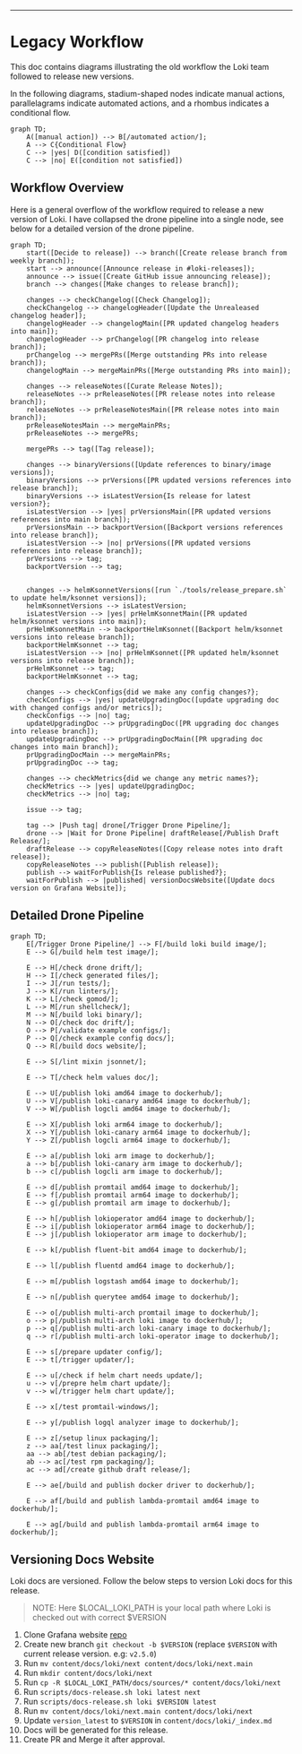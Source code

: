 ---

# Legacy Workflow

This doc contains diagrams illustrating the old workflow the Loki team followed to release new versions.

In the following diagrams, stadium-shaped nodes indicate manual actions, parallelagrams indicate automated actions, and a rhombus indicates a conditional flow.

```mermaid
graph TD;
    A([manual action]) --> B[/automated action/];
    A --> C{Conditional Flow}
    C --> |yes| D([condition satisfied])
    C --> |no| E([condition not satisfied])
```

## Workflow Overview

Here is a general overflow of the workflow required to release a new version of Loki. I have collapsed the drone pipeline into a single node, see below for a detailed version of the drone pipeline.

```mermaid
graph TD;
    start([Decide to release]) --> branch([Create release branch from weekly branch]);
    start --> announce([Announce release in #loki-releases]);
    announce --> issue([Create GitHub issue announcing release]);
    branch --> changes([Make changes to release branch]);

    changes --> checkChangelog([Check Changelog]);
    checkChangelog --> changelogHeader([Update the Unrealeased changelog header]);
    changelogHeader --> changelogMain([PR updated changelog headers into main]);
    changelogHeader --> prChangelog([PR changelog into release branch]);
    prChangelog --> mergePRs([Merge outstanding PRs into release branch]);
    changelogMain --> mergeMainPRs([Merge outstanding PRs into main]);

    changes --> releaseNotes([Curate Release Notes]);
    releaseNotes --> prReleaseNotes([PR release notes into release branch]);
    releaseNotes --> prReleaseNotesMain([PR release notes into main branch]);
    prReleaseNotesMain --> mergeMainPRs;
    prReleaseNotes --> mergePRs;

    mergePRs --> tag([Tag release]);

    changes --> binaryVersions([Update references to binary/image versions]);
    binaryVersions --> prVersions([PR updated versions references into release branch]);
    binaryVersions --> isLatestVersion{Is release for latest version?};
    isLatestVersion --> |yes| prVersionsMain([PR updated versions references into main branch]);
    prVersionsMain --> backportVersion([Backport versions references into release branch]);
    isLatestVersion --> |no| prVersions([PR updated versions references into release branch]);
    prVersions --> tag;
    backportVersion --> tag;


    changes --> helmKsonnetVersions([run `./tools/release_prepare.sh` to update helm/ksonnet versions]);
    helmKsonnetVersions --> isLatestVersion;
    isLatestVersion --> |yes| prHelmKsonnetMain([PR updated helm/ksonnet versions into main]);
    prHelmKsonnetMain --> backportHelmKsonnet([Backport helm/ksonnet versions into release branch]);
    backportHelmKsonnet --> tag;
    isLatestVersion --> |no| prHelmKsonnet([PR updated helm/ksonnet versions into release branch]);
    prHelmKsonnet --> tag;
    backportHelmKsonnet --> tag;

    changes --> checkConfigs{did we make any config changes?};
    checkConfigs --> |yes| updateUpgradingDoc([update upgrading doc with changed configs and/or metrics]);
    checkConfigs --> |no| tag;
    updateUpgradingDoc --> prUpgradingDoc([PR upgrading doc changes into release branch]);
    updateUpgradingDoc --> prUpgradingDocMain([PR upgrading doc changes into main branch]);
    prUpgradingDocMain --> mergeMainPRs;
    prUpgradingDoc --> tag;

    changes --> checkMetrics{did we change any metric names?};
    checkMetrics --> |yes| updateUpgradingDoc;
    checkMetrics --> |no| tag;

    issue --> tag;

    tag --> |Push tag| drone[/Trigger Drone Pipeline/];
    drone --> |Wait for Drone Pipeline| draftRelease[/Publish Draft Release/];
    draftRelease --> copyReleaseNotes([Copy release notes into draft release]);
    copyReleaseNotes --> publish([Publish release]);
    publish --> waitForPublish{Is release published?};
    waitForPublish --> |published| versionDocsWebsite([Update docs version on Grafana Website]);
```

## Detailed Drone Pipeline

```mermaid
graph TD;
    E[/Trigger Drone Pipeline/] --> F[/build loki build image/];
    E --> G[/build helm test image/];

    E --> H[/check drone drift/];
    H --> I[/check generated files/];
    I --> J[/run tests/];
    J --> K[/run linters/];
    K --> L[/check gomod/];
    L --> M[/run shellcheck/];
    M --> N[/build loki binary/];
    N --> O[/check doc drift/];
    O --> P[/validate example configs/];
    P --> Q[/check example config docs/];
    Q --> R[/build docs website/];

    E --> S[/lint mixin jsonnet/];

    E --> T[/check helm values doc/];

    E --> U[/publish loki amd64 image to dockerhub/];
    U --> V[/publish loki-canary amd64 image to dockerhub/];
    V --> W[/publish logcli amd64 image to dockerhub/];

    E --> X[/publish loki arm64 image to dockerhub/];
    X --> Y[/publish loki-canary arm64 image to dockerhub/];
    Y --> Z[/publish logcli arm64 image to dockerhub/];

    E --> a[/publish loki arm image to dockerhub/];
    a --> b[/publish loki-canary arm image to dockerhub/];
    b --> c[/publish logcli arm image to dockerhub/];

    E --> d[/publish promtail amd64 image to dockerhub/];
    E --> f[/publish promtail arm64 image to dockerhub/];
    E --> g[/publish promtail arm image to dockerhub/];

    E --> h[/publish lokioperator amd64 image to dockerhub/];
    E --> i[/publish lokioperator arm64 image to dockerhub/];
    E --> j[/publish lokioperator arm image to dockerhub/];

    E --> k[/publish fluent-bit amd64 image to dockerhub/];

    E --> l[/publish fluentd amd64 image to dockerhub/];

    E --> m[/publish logstash amd64 image to dockerhub/];

    E --> n[/publish querytee amd64 image to dockerhub/];

    E --> o[/publish multi-arch promtail image to dockerhub/];
    o --> p[/publish multi-arch loki image to dockerhub/];
    p --> q[/publish multi-arch loki-canary image to dockerhub/];
    q --> r[/publish multi-arch loki-operator image to dockerhub/];

    E --> s[/prepare updater config/];
    E --> t[/trigger updater/];

    E --> u[/check if helm chart needs update/];
    u --> v[/prepre helm chart update/];
    v --> w[/trigger helm chart update/];

    E --> x[/test promtail-windows/];

    E --> y[/publish logql analyzer image to dockerhub/];

    E --> z[/setup linux packaging/];
    z --> aa[/test linux packaging/];
    aa --> ab[/test debian packaging/];
    ab --> ac[/test rpm packaging/];
    ac --> ad[/create github draft release/];

    E --> ae[/build and publish docker driver to dockerhub/];

    E --> af[/build and publish lambda-promtail amd64 image to dockerhub/];

    E --> ag[/build and publish lambda-promtail arm64 image to dockerhub/];
```

## Versioning Docs Website

Loki docs are versioned. Follow the below steps to version Loki docs for this release.

>NOTE: Here $LOCAL_LOKI_PATH is your local path where Loki is checked out with correct $VERSION

1. Clone Grafana website [repo](https://github.com/grafana/website)
1. Create new branch `git checkout -b $VERSION` (replace `$VERSION` with current release version. e.g: `v2.5.0`)
1. Run `mv content/docs/loki/next content/docs/loki/next.main`
1. Run `mkdir content/docs/loki/next`
1. Run `cp -R $LOCAL_LOKI_PATH/docs/sources/* content/docs/loki/next`
1. Run `scripts/docs-release.sh loki latest next`
1. Run `scripts/docs-release.sh loki $VERSION latest`
1. Run `mv content/docs/loki/next.main content/docs/loki/next`
1. Update `version_latest` to `$VERSION` in `content/docs/loki/_index.md`
1. Docs will be generated for this release.
1. Create PR and Merge it after approval.


